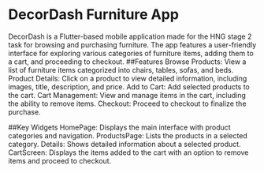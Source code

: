 # DecorDash Furniture App

DecorDash is a Flutter-based mobile application made for the HNG stage 2 task for browsing and purchasing furniture. The app features a user-friendly interface for exploring various categories of furniture items, adding them to a cart, and proceeding to checkout.
##Features
Browse Products: View a list of furniture items categorized into chairs, tables, sofas, and beds.
Product Details: Click on a product to view detailed information, including images, title, description, and price.
Add to Cart: Add selected products to the cart.
Cart Management: View and manage items in the cart, including the ability to remove items.
Checkout: Proceed to checkout to finalize the purchase.

##Key Widgets
HomePage: Displays the main interface with product categories and navigation.
ProductsPage: Lists the products in a selected category.
Details: Shows detailed information about a selected product.
CartScreen: Displays the items added to the cart with an option to remove items and proceed to checkout.

